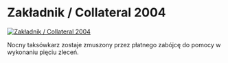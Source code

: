 Zakładnik / Collateral 2004 
=============
[![Zakładnik / Collateral 2004 ](http://vidos.pl/images/player.gif)](http://vidos.pl/zakladnik-collateral-2004)

 Nocny taksówkarz zostaje zmuszony przez płatnego zabójcę do pomocy w wykonaniu pięciu zleceń.
